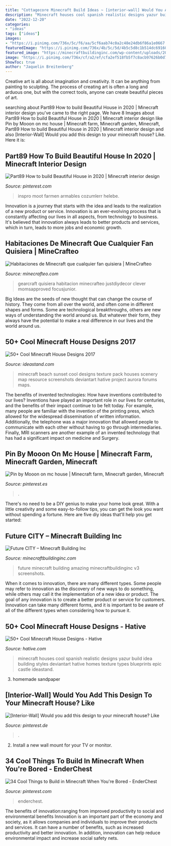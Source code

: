 ```yaml
---
title: "Cottagecore Minecraft Build Ideas ~ [interior-wall] Would You Add This Design To Your Minecraft House? Like"
description: "Minecraft houses cool spanish realistic designs yazur build idea building styles deviantart hative homes texture types blueprints epic castle ideastand"
date: "2022-12-20"
categories:
- "ideas"
tags: ["ideas"]
images:
- "https://i.pinimg.com/736x/5c/f6/aa/5cf6aab74c0a2c48e24db6f86a1e0667.jpg"
featuredImage: "https://i.pinimg.com/736x/4b/5c/5d/4b5c5d8c1b514dc691605480c20f5b33.jpg"
featured_image: "https://minecraftbuildinginc.com/wp-content/uploads/2016/02/Future-CITY.jpg"
image: "https://i.pinimg.com/736x/cf/a2/ef/cfa2ef518fb5f7c8acb97626b0d7bb2c.jpg"
ShowToc: true
author: "Jaquelin Breitenberg"
---
```



Creative art is all about imagination and creativity. It can be anything from painting to sculpting. The process of creating art is often a long and arduous one, but with the correct tools, anyone can create beautiful pieces of art.

	

		
searching about Part89 How to build Beautiful House in 2020 | Minecraft interior design you've came to the right page. We have 8 Images about Part89 How to build Beautiful House in 2020 | Minecraft interior design like Pin by Mooon on mc house | Minecraft farm, Minecraft garden, Minecraft, Part89 How to build Beautiful House in 2020 | Minecraft interior design and also [Interior-Wall] Would you add this design to your minecraft house? Like. Here it is:
		
    
## Part89 How To Build Beautiful House In 2020 | Minecraft Interior Design

<img loading=lazy src="https://i.pinimg.com/736x/17/c4/56/17c456519d6faed3577340e87ba408b7.jpg" onerror="this.onerror=null;this.src='https://tse3.mm.bing.net/th?id=OIP.Hox3mt85C7SgUrAru9T2sQHaNK&amp;pid=15.1';" alt="Part89 How to build Beautiful House in 2020 | Minecraft interior design">

_Source: pinterest.com_

>inspro moot farmen armables cozumlerr helebe. 

	

Innovation is a journey that starts with the idea and leads to the realization of a new product or service. Innovation is an ever-evolving process that is constantly affecting our lives in all aspects, from technology to business. It's believed that innovation always leads to better products and services, which in turn, leads to more jobs and economic growth.

    
## Habitaciones De Minecraft Que Cualquier Fan Quisiera | MineCrafteo

<img loading=lazy src="https://www.minecrafteo.com/wp-content/uploads/2015/10/habitacion-decorada-minecraft-2.jpg" onerror="this.onerror=null;this.src='https://tse1.mm.bing.net/th?id=OIP.NxGsHvFV2aNl9F0fQk58sgHaE7&amp;pid=15.1';" alt="Habitaciones de Minecraft que cualquier fan quisiera | MineCrafteo">

_Source: minecrafteo.com_

>gearcraft quisiera habitacion minecrafteo justdiydecor clever momsapproved focusjunior. 

	

Big Ideas are the seeds of new thought that can change the course of history. They come from all over the world, and often come in different shapes and forms. Some are technological breakthroughs, others are new ways of understanding the world around us. But whatever their form, they always have the potential to make a real difference in our lives and the world around us.

    
## 50+ Cool Minecraft House Designs 2017

<img loading=lazy src="http://ideastand.com/wp-content/uploads/2014/02/minecraft-houses/minecraft-beach-sunset-36.jpg" onerror="this.onerror=null;this.src='https://tse1.mm.bing.net/th?id=OIP.980uUvxUvjgFYrMcsDPMtwHaD8&amp;pid=15.1';" alt="50+ Cool Minecraft House Designs 2017">

_Source: ideastand.com_

>minecraft beach sunset cool designs texture pack houses scenery map resource screenshots deviantart hative project aurora forums maps. 

	

The benefits of invented technologies: How have inventions contributed to our lives?
Inventions have played an important role in our lives for centuries, and the benefits of their impact continue to be felt today. For example, many people are familiar with the invention of the printing press, which allowed for the widespread dissemination of written information. Additionally, the telephone was a major innovation that allowed people to communicate with each other without having to go through intermediaries. Finally, MRI scanners are another example of an invented technology that has had a significant impact on medicine and Surgery.

    
## Pin By Mooon On Mc House | Minecraft Farm, Minecraft Garden, Minecraft

<img loading=lazy src="https://i.pinimg.com/736x/4b/5c/5d/4b5c5d8c1b514dc691605480c20f5b33.jpg" onerror="this.onerror=null;this.src='https://tse3.mm.bing.net/th?id=OIP.hg-S5DqfGqnqnfR575iRKgHaD7&amp;pid=15.1';" alt="Pin by Mooon on mc house | Minecraft farm, Minecraft garden, Minecraft">

_Source: pinterest.es_

>. 

	

There's no need to be a DIY genius to make your home look great. With a little creativity and some easy-to-follow tips, you can get the look you want without spending a fortune. Here are five diy ideas that'll help you get started:  

    
## Future CITY – Minecraft Building Inc

<img loading=lazy src="https://minecraftbuildinginc.com/wp-content/uploads/2016/02/Future-CITY.jpg" onerror="this.onerror=null;this.src='https://tse4.mm.bing.net/th?id=OIP.yZypMNYkfcXoB40H6VedBgHaEK&amp;pid=15.1';" alt="Future CITY – Minecraft Building Inc">

_Source: minecraftbuildinginc.com_

>future minecraft building amazing minecraftbuildinginc v3 screenshots. 

	

When it comes to innovation, there are many different types. Some people may refer to innovation as the discovery of new ways to do something, while others may call it the implementation of a new idea or product. The goal of any innovation is to create a better product or service for customers. Innovation can take many different forms, and it is important to be aware of all of the different types when considering how to pursue it.

    
## 50+ Cool Minecraft House Designs - Hative

<img loading=lazy src="https://hative.com/wp-content/uploads/2014/02/minecraft-houses/spanish-house-idea-19.jpg" onerror="this.onerror=null;this.src='https://tse3.mm.bing.net/th?id=OIP.Yn_ZFEbbg7cg8Y6uheUVJwHaEL&amp;pid=15.1';" alt="50+ Cool Minecraft House Designs - Hative">

_Source: hative.com_

>minecraft houses cool spanish realistic designs yazur build idea building styles deviantart hative homes texture types blueprints epic castle ideastand. 

	

3. homemade sandpaper

    
## [Interior-Wall] Would You Add This Design To Your Minecraft House? Like

<img loading=lazy src="https://i.pinimg.com/736x/5c/f6/aa/5cf6aab74c0a2c48e24db6f86a1e0667.jpg" onerror="this.onerror=null;this.src='https://tse4.mm.bing.net/th?id=OIP.yIjN_60CU-HBFQuzF-R8bwHaHa&amp;pid=15.1';" alt="[Interior-Wall] Would you add this design to your minecraft house? Like">

_Source: pinterest.de_

>. 

	

2. Install a new wall mount for your TV or monitor.

    
## 34 Cool Things To Build In Minecraft When You&#039;re Bored - EnderChest

<img loading=lazy src="https://i.pinimg.com/736x/cf/a2/ef/cfa2ef518fb5f7c8acb97626b0d7bb2c.jpg" onerror="this.onerror=null;this.src='https://tse2.mm.bing.net/th?id=OIP.tjSwFTEJTcJy1VRSgtt5eAHaDa&amp;pid=15.1';" alt="34 Cool Things to Build in Minecraft When You&#039;re Bored - EnderChest">

_Source: pinterest.com_

>enderchest. 

	

The benefits of innovation:ranging from improved productivity to social and environmental benefits
Innovation is an important part of the economy and society, as it allows companies and individuals to improve their products and services. It can have a number of benefits, such as increased productivity and better innovation. In addition, innovation can help reduce environmental impact and increase social safety nets.

